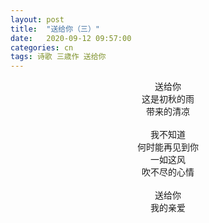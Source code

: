 ```yaml
---
layout: post
title:  "送给你（三）"
date:   2020-09-12 09:57:00
categories: cn
tags: 诗歌 三歳作 送给你
---
```


<center>
送给你<br>
这是初秋的雨<br>
带来的清凉<br>
<br>
我不知道<br>
何时能再见到你<br>
一如这风<br>
吹不尽的心情<br>
<br>
送给你<br>
我的亲爱<br>
</center>
